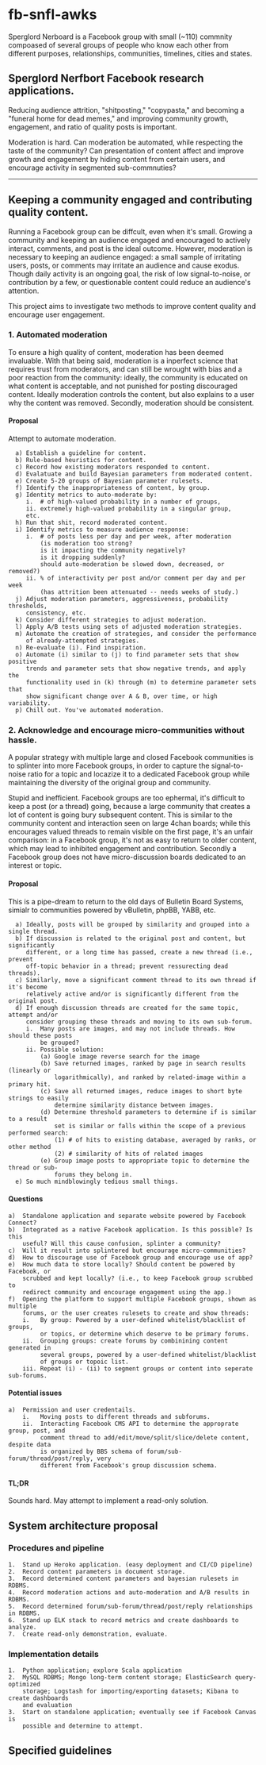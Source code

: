 # fb-snfl-awks

Sperglord Nerboard is a Facebook group with small (~110) commnity compoased
of several groups of people who know each other from different purposes, 
relationships, communities, timelines, cities and states.

## Sperglord Nerfbort Facebook research applications.

Reducing audience attrition, "shitposting," "copypasta," and becoming a
"funeral home for dead memes," and improving community growth, engagement,
and ratio of quality posts is important. 

Moderation is hard. Can moderation be automated, while respecting the taste
of the community? Can presentation of content affect and improve growth and
engagement by hiding content from certain users, and encourage activity in
segmented sub-commnuties? 

---

## Keeping a community engaged and contributing quality content.

Running a Facebook group can be diffcult, even when it's small. Growing a
community and keeping an audience engaged and encouraged to actively
interact, comments, and post is the ideal outcome. However, moderation is
necessary to keeping an audience engaged: a small sample of irritating
users, posts, or comments may irritate an audience and cause exodus. Though
daily activity is an ongoing goal, the risk of low signal-to-noise, or
contribution by a few, or questionable content could reduce an audience's
attention.

This project aims to investigate two methods to improve content quality and
encourage user engagement.

### 1. Automated moderation

To ensure a high quality of content, moderation has been deemed invaluable.
With that being said, moderation is a inperfect science that requires trust
from moderators, and can still be wrought with bias and a poor reaction from
the community: ideally, the community is educated on what content is acceptable,
and not punished for posting discouraged content. Ideally moderation controls
the content, but also explains to a user why the content was removed. Secondly,
moderation should be consistent. 

#### Proposal

Attempt to automate moderation.

      a) Establish a guideline for content.
      b) Rule-based heuristics for content.
      c) Record how existing moderators responded to content.
      d) Evalatuate and build Bayesian parameters from moderated content.
      e) Create 5-20 groups of Bayesian parameter rulesets.
      f) Identify the inappropriateness of content, by group.
      g) Identity metrics to auto-moderate by: 
         i.  # of high-valued probability in a number of groups,
         ii. extremely high-valued probability in a singular group,
         etc.
      h) Run that shit, record moderated content.
      i) Identify metrics to measure audience response:
         i.  # of posts less per day and per week, after moderation
             (is moderation too strong?
             is it impacting the community negatively?
             is it dropping suddenly?
             should auto-moderation be slowed down, decreased, or removed?)
         ii. % of interactivity per post and/or comment per day and per week
             (has attrition been attenuated -- needs weeks of study.)
      j) Adjust moderation parameters, aggressiveness, probability thresholds,
         consistency, etc.
      k) Consider different strategies to adjust moderation.
      l) Apply A/B tests using sets of adjusted moderation strategies.
      m) Automate the creation of strategies, and consider the performance 
         of already-attempted strategies.
      n) Re-evaluate (i). Find inspiration.
      o) Automate (i) similar to (j) to find parameter sets that show positive
         trends and parameter sets that show negative trends, and apply the
         functionality used in (k) through (m) to determine parameter sets that
         show significant change over A & B, over time, or high variability.
      p) Chill out. You've automated moderation.
  
### 2. Acknowledge and encourage micro-communities without hassle.

A popular strategy with multiple large and closed Facebook communities is
to splinter into more Facebook groups, in order to capture the signal-to-
noise ratio for a topic and locazize it to a dedicated Facebook group while
maintaining the diversity of the original group and community.

Stupid and inefficient. Facebook groups are too ephermal, it's difficult to
keep a post (or a thread) going, because a large community that creates a 
lot of content is going bury subsequent content. This is similar to the 
community content and interaction seen on large 4chan boards; while this
encourages valued threads to remain visible on the first page, it's an unfair
comparison: in a Facebook group, it's not as easy to return to older content,
which may lead to inhibited engagement and contribution. Secondly a Facebook
group does not have micro-discussion boards dedicated to an interest or
topic.

#### Proposal

This is a pipe-dream to return to the old days of Bulletin Board Systems,
simialr to communities powered by vBulletin, phpBB, YABB, etc.

      a) Ideally, posts will be grouped by similarity and grouped into a single thread.
      b) If discussion is related to the original post and content, but significantly
         different, or a long time has passed, create a new thread (i.e., prevent
         off-topic behavior in a thread; prevent ressurecting dead threads).
      c) Similarly, move a significant comment thread to its own thread if it's become
         relatively active and/or is significantly different from the original post.
      d) If enough discussion threads are created for the same topic, attempt and/or
         consider grouping these threads and moving to its own sub-forum.
         i.  Many posts are images, and may not include threads. How should these posts
             be grouped? 
         ii. Possible solution:  
             (a) Google image reverse search for the image
             (b) Save returned images, ranked by page in search results (linearly or
                 logarithmically), and ranked by related-image within a primary hit.
             (c) Save all returned images, reduce images to short byte strings to easily
                 determine similarity distance between images.
             (d) Determine threshold parameters to determine if is similar to a result
                 set is similar or falls within the scope of a previous performed search:
                 (1) # of hits to existing database, averaged by ranks, or other method
                 (2) # similarity of hits of related images
             (e) Group image posts to appropriate topic to determine the thread or sub-
                 forums they belong in.
      e) So much mindblowingly tedious small things.
      
#### Questions

    a)  Standalone application and separate website powered by Facebook Connect?
    b)  Integrated as a native Facebook application. Is this possible? Is this 
        useful? Will this cause confusion, splinter a community?
    c)  Will it result into splintered but encourage micro-communities?
    d)  How to discourage use of Facebook group and encourage use of app?
    e)  How much data to store locally? Should content be powered by Facebook, or
        scrubbed and kept locally? (i.e., to keep Facebook group scrubbed to
        redirect community and encourage engagement using the app.)
    f)  Opening the platform to support multiple Facebook groups, shown as multiple
        forums, or the user creates rulesets to create and show threads:
        i.   By group: Powered by a user-defined whitelist/blacklist of groups,
             or topics, or determine which deserve to be primary forums.
        ii.  Grouping groups: create forums by combinining content generated in 
             several groups, powered by a user-defined whitelist/blacklist
             of groups or topoic list.
        iii. Repeat (i) - (ii) to segment groups or content into seperate sub-forums.

#### Potential issues

    a)  Permission and user credentails.
        i.   Moving posts to different threads and subforums.
        ii.  Interacting Facebook CMS API to determine the approprate group, post, and
             comment thread to add/edit/move/split/slice/delete content, despite data 
             is organized by BBS schema of forum/sub-forum/thread/post/reply, very 
             different from Facebook's group discussion schema.

#### TL;DR

Sounds hard. May attempt to implement a read-only solution.
  
## System architecture proposal

### Procedures and pipeline

    1.  Stand up Heroko application. (easy deployment and CI/CD pipeline)
    2.  Record content parameters in document storage.
    3.  Record determined content parameters and bayesian rulesets in RDBMS.
    4.  Record moderation actions and auto-moderation and A/B results in RDBMS.
    5.  Record determined forum/sub-forum/thread/post/reply relationships in RDBMS.
    6.  Stand up ELK stack to record metrics and create dashboards to analyze.
    7.  Create read-only demonstration, evaluate.

### Implementation details

    1.  Python application; explore Scala application
    2.  MySQL RDBMS; Mongo long-term content storage; ElasticSearch query-optimized
        storage; Logstash for importing/exporting datasets; Kibana to create dashboards
        and evaluation
    3.  Start on standalone application; eventually see if Facebook Canvas is 
        possible and determine to attempt.
        
## Specified guidelines

